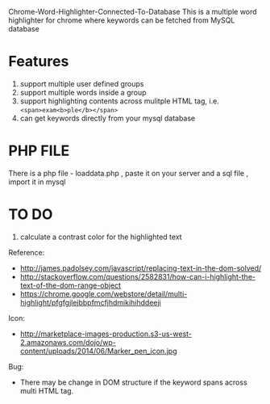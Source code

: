 Chrome-Word-Highlighter-Connected-To-Database
This is a multiple word highlighter for chrome where keywords can be fetched from MySQL database

# Features
1. support multiple user defined groups
2. support multiple words inside a group
3. support highlighting contents across mulitple HTML tag, i.e. `<span>exam<b>ple</b></span>`
4. can get keywords directly from your mysql database

# PHP FILE
There is a php file - loaddata.php , paste it on your server 
and a sql file , import it in mysql 

# TO DO
1. calculate a contrast color for the highlighted text

Reference:
- http://james.padolsey.com/javascript/replacing-text-in-the-dom-solved/
- http://stackoverflow.com/questions/2582831/how-can-i-highlight-the-text-of-the-dom-range-object
- https://chrome.google.com/webstore/detail/multi-highlight/pfgfgjlejbbpfmcfjhdmikihihddeeji

Icon:
- http://marketplace-images-production.s3-us-west-2.amazonaws.com/dojo/wp-content/uploads/2014/06/Marker_pen_icon.jpg

Bug:
- There may be change in DOM structure if the keyword spans across multi HTML tag.

